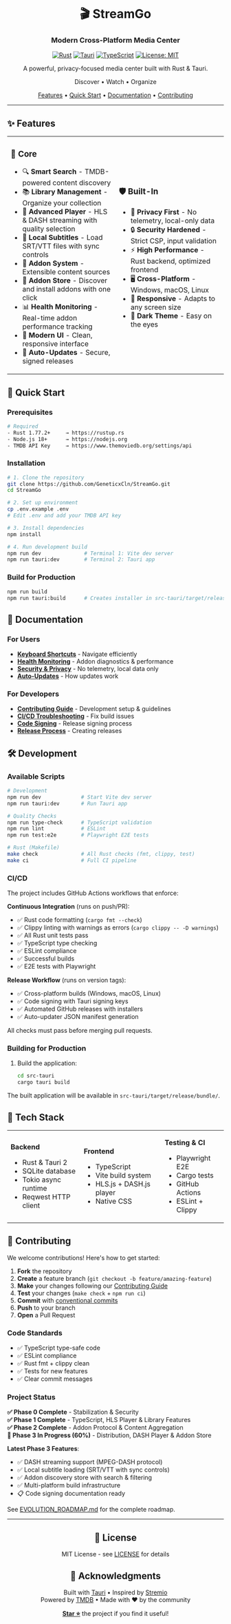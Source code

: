 <div align="center">

# 🎬 StreamGo

### Modern Cross-Platform Media Center

[![Rust](https://img.shields.io/badge/rust-1.77.2+-orange.svg)](https://www.rust-lang.org)
[![Tauri](https://img.shields.io/badge/tauri-2.0-blue.svg)](https://tauri.app)
[![TypeScript](https://img.shields.io/badge/typescript-5.3-blue.svg)](https://www.typescriptlang.org)
[![License: MIT](https://img.shields.io/badge/License-MIT-yellow.svg)](LICENSE)

A powerful, privacy-focused media center built with Rust & Tauri.

Discover • Watch • Organize

[Features](#-features) • [Quick Start](#-quick-start) • [Documentation](#-documentation) • [Contributing](#-contributing)

</div>

---

## ✨ Features

<table>
<tr>
<td width="50%">

### 🎯 Core
- 🔍 **Smart Search** - TMDB-powered content discovery
- 📚 **Library Management** - Organize your collection
- 🎥 **Advanced Player** - HLS & DASH streaming with quality selection
- 📝 **Local Subtitles** - Load SRT/VTT files with sync controls
- 🧩 **Addon System** - Extensible content sources
- 🏪 **Addon Store** - Discover and install addons with one click
- 📊 **Health Monitoring** - Real-time addon performance tracking
- 🎨 **Modern UI** - Clean, responsive interface
- 🔄 **Auto-Updates** - Secure, signed releases

</td>
<td width="50%">

### 🛡️ Built-In
- 🔐 **Privacy First** - No telemetry, local-only data
- 🔒 **Security Hardened** - Strict CSP, input validation
- ⚡ **High Performance** - Rust backend, optimized frontend
- 🖥️ **Cross-Platform** - Windows, macOS, Linux
- 📱 **Responsive** - Adapts to any screen size
- 🌙 **Dark Theme** - Easy on the eyes

</td>
</tr>
</table>

## 🚀 Quick Start

### Prerequisites

```bash
# Required
- Rust 1.77.2+     → https://rustup.rs
- Node.js 18+      → https://nodejs.org
- TMDB API Key     → https://www.themoviedb.org/settings/api
```

### Installation

```bash
# 1. Clone the repository
git clone https://github.com/GeneticxCln/StreamGo.git
cd StreamGo

# 2. Set up environment
cp .env.example .env
# Edit .env and add your TMDB API key

# 3. Install dependencies
npm install

# 4. Run development build
npm run dev              # Terminal 1: Vite dev server
npm run tauri:dev        # Terminal 2: Tauri app
```

### Build for Production

```bash
npm run build
npm run tauri:build      # Creates installer in src-tauri/target/release/bundle/
```

## 📖 Documentation

### For Users
- **[Keyboard Shortcuts](docs/KEYBOARD_SHORTCUTS.md)** - Navigate efficiently
- **[Health Monitoring](docs/HEALTH_MONITORING.md)** - Addon diagnostics & performance
- **[Security & Privacy](SECURITY.md)** - No telemetry, local data only
- **[Auto-Updates](SECURITY.md#auto-updates)** - How updates work

### For Developers  
- **[Contributing Guide](CONTRIBUTING.md)** - Development setup & guidelines
- **[CI/CD Troubleshooting](docs/CI-CD-Troubleshooting.md)** - Fix build issues
- **[Code Signing](docs/CODE_SIGNING.md)** - Release signing process
- **[Release Process](docs/RELEASE_PROCESS.md)** - Creating releases

## 🛠️ Development

### Available Scripts

```bash
# Development
npm run dev             # Start Vite dev server
npm run tauri:dev       # Run Tauri app

# Quality Checks
npm run type-check      # TypeScript validation
npm run lint            # ESLint
npm run test:e2e        # Playwright E2E tests

# Rust (Makefile)
make check              # All Rust checks (fmt, clippy, test)
make ci                 # Full CI pipeline
```

### CI/CD

The project includes GitHub Actions workflows that enforce:

**Continuous Integration** (runs on push/PR):
- ✅ Rust code formatting (`cargo fmt --check`)
- ✅ Clippy linting with warnings as errors (`cargo clippy -- -D warnings`)
- ✅ All Rust unit tests pass
- ✅ TypeScript type checking
- ✅ ESLint compliance
- ✅ Successful builds
- ✅ E2E tests with Playwright

**Release Workflow** (runs on version tags):
- ✅ Cross-platform builds (Windows, macOS, Linux)
- ✅ Code signing with Tauri signing keys
- ✅ Automated GitHub releases with installers
- ✅ Auto-updater JSON manifest generation

All checks must pass before merging pull requests.

### Building for Production

1. Build the application:
   ```bash
   cd src-tauri
   cargo tauri build
   ```

The built application will be available in `src-tauri/target/release/bundle/`.

## 🔧 Tech Stack

<table>
<tr>
<td>

**Backend**
- Rust & Tauri 2
- SQLite database
- Tokio async runtime
- Reqwest HTTP client

</td>
<td>

**Frontend**  
- TypeScript
- Vite build system
- HLS.js + DASH.js player
- Native CSS

</td>
<td>

**Testing & CI**
- Playwright E2E
- Cargo tests
- GitHub Actions
- ESLint + Clippy

</td>
</tr>
</table>

## 🤝 Contributing

We welcome contributions! Here's how to get started:

1. **Fork** the repository
2. **Create** a feature branch (`git checkout -b feature/amazing-feature`)
3. **Make** your changes following our [Contributing Guide](CONTRIBUTING.md)
4. **Test** your changes (`make check` + `npm run ci`)
5. **Commit** with [conventional commits](https://www.conventionalcommits.org)
6. **Push** to your branch
7. **Open** a Pull Request

### Code Standards
- ✅ TypeScript type-safe code
- ✅ ESLint compliance  
- ✅ Rust fmt + clippy clean
- ✅ Tests for new features
- ✅ Clear commit messages

### Project Status

**✅ Phase 0 Complete** - Stabilization & Security  
**✅ Phase 1 Complete** - TypeScript, HLS Player & Library Features  
**✅ Phase 2 Complete** - Addon Protocol & Content Aggregation  
**🚀 Phase 3 In Progress (60%)** - Distribution, DASH Player & Addon Store

**Latest Phase 3 Features**:
- ✅ DASH streaming support (MPEG-DASH protocol)
- ✅ Local subtitle loading (SRT/VTT with sync controls)
- ✅ Addon discovery store with search & filtering
- ✅ Multi-platform build infrastructure
- 📋 Code signing documentation ready

See [EVOLUTION_ROADMAP.md](EVOLUTION_ROADMAP.md) for the complete roadmap.

---

<div align="center">

## 📜 License

MIT License - see [LICENSE](LICENSE) for details

## 💙 Acknowledgments

Built with [Tauri](https://tauri.app) • Inspired by [Stremio](https://www.stremio.com)  
Powered by [TMDB](https://www.themoviedb.org) • Made with ❤️ by the community

**[Star ⭐](https://github.com/GeneticxCln/StreamGo)** the project if you find it useful!

</div>
